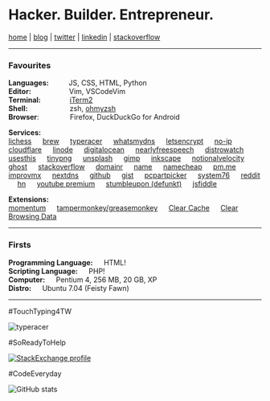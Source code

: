 # Hacker. Builder. Entrepreneur.

[home](https://gprasanth.in) | [blog](https://jrnl.in) | [twitter](https://twitter.com/gprasanth92) | [linkedin](https://linkedin.com/in/gprasanth92) | [stackoverflow](https://stackoverflow.com/users/story/1273830)

---

### Favourites

**Languages:** &emsp;  &emsp; JS, CSS, HTML, Python<br />
**Editor:** &emsp; &emsp; &emsp; &emsp; Vim, VSCodeVim<br />
**Terminal:** &emsp; &emsp; &emsp; [iTerm2](https://iterm2.com)<br />
**Shell:** &emsp; &emsp; &emsp; &emsp; &nbsp; zsh, [ohmyzsh](https://ohmyz.sh)<br />
**Browser**: &emsp; &emsp; &emsp;&nbsp; Firefox, DuckDuckGo for Android

**Services:**<br />
[lichess](https://lichess.org) &emsp; [brew](https://homebrew.sh) &emsp; [typeracer](https://play.typeracer.com) &emsp; [whatsmydns](https://whatsmydns.net) &emsp; [letsencrypt](https://letsencrypt.org) &emsp; [no-ip](https://no-ip.com) &emsp; [cloudflare](https://cloudflare.com) &emsp; [linode](https://linode.com) &emsp; [digitalocean](https://digitalocean.com) &emsp; [nearlyfreespeech](https://nearlyfreespeech.net) &emsp; [distrowatch](https://distrowatch.com) &emsp; [usesthis](https://usesthis.com) &emsp; [tinypng](https://tinypng.com) &emsp; [unsplash](https://unsplash.com) &emsp; [gimp](https://www.gimp.org) &emsp; [inkscape](https://inkscape.org)  &emsp; [notionalvelocity](https://notationalvelocity.net) &emsp; [ghost](https://ghost.org) &emsp; [stackoverflow](https://stackoverflow.com) &emsp; [domainr](https://domainr.com) &emsp; [name](https://name.com) &emsp; [namecheap](https://namecheap.com) &emsp; [pm.me](https://protonmail.com) &emsp; [improvmx](https://improvmx.com) &emsp; [nextdns](https://nextdns.io) &emsp; [github](https://github.com/) &emsp; [gist](https://gist.github.com/) &emsp; [pcpartpicker](https://pcpartpicker.com) &emsp; [system76](https://system76.com) &emsp; [reddit](https://reddit.com) &emsp; [hn](https://news.ycombinator.com) &emsp; [youtube premium](https://youtube.com/premium) &emsp; [stumbleupon (defunkt)](https://stumbleupon.com) &emsp; [jsfiddle](https://jsfiddle.net)

**Extensions:**<br />
[momentum](https://momentumdash.com) &emsp; [tampermonkey/greasemonkey](https://www.tampermonkey.net) &emsp; [Clear Cache](https://chrome.google.com/webstore/detail/clear-cache/cppjkneekbjaeellbfkmgnhonkkjfpdn?hl=en) &emsp; [Clear Browsing Data](https://github.com/dessant/clear-browsing-data)

---

### Firsts

**Programming Language:** &emsp; HTML!<br />
**Scripting Language:** &emsp; PHP!<br />
**Computer:** &emsp; Pentium 4, 256 MB, 20 GB, XP<br />
**Distro:** &emsp; Ubuntu 7.04 (Feisty Fawn)

---

#TouchTyping4TW

![typeracer](https://data.typeracer.com/misc/badge?user=gprasanth)

#SoReadyToHelp

[![StackExchange profile](https://stackexchange.com/users/flair/1329677.png?theme=clean)](https://stackexchange.com/users/1329677)

#CodeEveryday

![GitHub stats](https://github-readme-stats.vercel.app/api?username=gprasanth&count_private=true)

<!--

Here are some ideas to get you started:

- 🔭 I’m currently working on ...
- 🌱 I’m currently learning ...
- 👯 I’m looking to collaborate on ...
- 🤔 I’m looking for help with ...
- 💬 Ask me about ...
- 📫 How to reach me: ...
- 😄 Pronouns: ...
- ⚡ Fun fact: ...
-->
